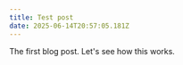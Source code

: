 ```yaml
---
title: Test post
date: 2025-06-14T20:57:05.181Z
---
```

T﻿he first blog post. Let's see how this works.